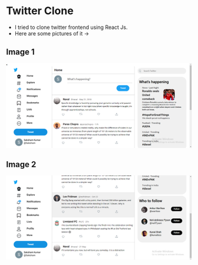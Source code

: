 # Twitter Clone
- I tried to clone twitter frontend using React Js. 
- Here are some pictures of it -> 

## Image 1
![Image 1](https://github.com/saksham-kumar-14/twitter-clone/blob/master/twitter_clone_1.png)

## Image 2
![Image 2](https://github.com/saksham-kumar-14/twitter-clone/blob/master/twitter_clone_2.png)


